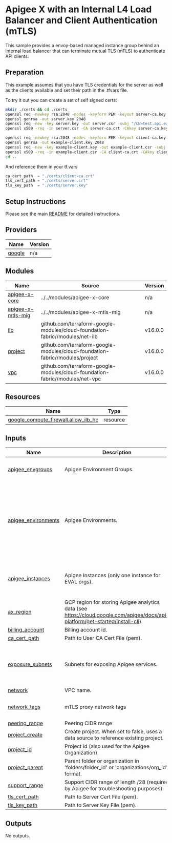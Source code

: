 # Apigee X with an Internal L4 Load Balancer and Client Authentication (mTLS)

This sample provides a envoy-based managed instance group behind an internal
load balancer that can terminate mutual TLS (mTLS) to authenticate API clients.

## Preparation

This example assumes that you have TLS credentials for the server as well as
the clients available and set their path in the .tfvars file.

To try it out you can create a set of self signed certs:

```sh
mkdir ./certs && cd ./certs
openssl req -newkey rsa:2048 -nodes -keyform PEM -keyout server-ca.key -x509 -days 3650 -outform PEM -out server-ca.crt -subj "/CN=Test Server CA"
openssl genrsa -out server.key 2048
openssl req -new -key server.key -out server.csr -subj "/CN=test.api.example.com"
openssl x509 -req -in server.csr -CA server-ca.crt -CAkey server-ca.key -set_serial 100 -days 365 -outform PEM -out server.crt

openssl req -newkey rsa:2048 -nodes -keyform PEM -keyout client-ca.key -x509 -days 3650 -outform PEM -out client-ca.crt -subj "/CN=Test Client CA"
openssl genrsa -out example-client.key 2048
openssl req -new -key example-client.key -out example-client.csr -subj "/CN=Test Client"
openssl x509 -req -in example-client.csr -CA client-ca.crt -CAkey client-ca.key -set_serial 101 -days 365 -outform PEM -out example-client.crt
cd ..
```

And reference them in your tf.vars

```tf
ca_cert_path  = "./certs/client-ca.crt"
tls_cert_path = "./certs/server.crt"
tls_key_path  = "./certs/server.key"
```

## Setup Instructions

Please see the main [README](https://github.com/apigee/terraform-modules#deploying-end-to-end-samples)
for detailed instructions.

<!-- BEGIN_TF_DOCS -->
## Providers

| Name | Version |
|------|---------|
| <a name="provider_google"></a> [google](#provider\_google) | n/a |

## Modules

| Name | Source | Version |
|------|--------|---------|
| <a name="module_apigee-x-core"></a> [apigee-x-core](#module\_apigee-x-core) | ../../modules/apigee-x-core | n/a |
| <a name="module_apigee-x-mtls-mig"></a> [apigee-x-mtls-mig](#module\_apigee-x-mtls-mig) | ../../modules/apigee-x-mtls-mig | n/a |
| <a name="module_ilb"></a> [ilb](#module\_ilb) | github.com/terraform-google-modules/cloud-foundation-fabric//modules/net-ilb | v16.0.0 |
| <a name="module_project"></a> [project](#module\_project) | github.com/terraform-google-modules/cloud-foundation-fabric//modules/project | v16.0.0 |
| <a name="module_vpc"></a> [vpc](#module\_vpc) | github.com/terraform-google-modules/cloud-foundation-fabric//modules/net-vpc | v16.0.0 |

## Resources

| Name | Type |
|------|------|
| [google_compute_firewall.allow_ilb_hc](https://registry.terraform.io/providers/hashicorp/google/latest/docs/resources/compute_firewall) | resource |

## Inputs

| Name | Description | Type | Default | Required |
|------|-------------|------|---------|:--------:|
| <a name="input_apigee_envgroups"></a> [apigee\_envgroups](#input\_apigee\_envgroups) | Apigee Environment Groups. | <pre>map(object({<br>    hostnames = list(string)<br>  }))</pre> | `null` | no |
| <a name="input_apigee_environments"></a> [apigee\_environments](#input\_apigee\_environments) | Apigee Environments. | <pre>map(object({<br>    display_name = optional(string)<br>    description  = optional(string)<br>    node_config = optional(object({<br>      min_node_count = optional(number)<br>      max_node_count = optional(number)<br>    }))<br>    iam       = optional(map(list(string)))<br>    envgroups = list(string)<br>  }))</pre> | `null` | no |
| <a name="input_apigee_instances"></a> [apigee\_instances](#input\_apigee\_instances) | Apigee Instances (only one instance for EVAL orgs). | <pre>map(object({<br>    region       = string<br>    ip_range     = string<br>    environments = list(string)<br>  }))</pre> | `null` | no |
| <a name="input_ax_region"></a> [ax\_region](#input\_ax\_region) | GCP region for storing Apigee analytics data (see https://cloud.google.com/apigee/docs/api-platform/get-started/install-cli). | `string` | n/a | yes |
| <a name="input_billing_account"></a> [billing\_account](#input\_billing\_account) | Billing account id. | `string` | `null` | no |
| <a name="input_ca_cert_path"></a> [ca\_cert\_path](#input\_ca\_cert\_path) | Path to User CA Cert File (pem). | `string` | n/a | yes |
| <a name="input_exposure_subnets"></a> [exposure\_subnets](#input\_exposure\_subnets) | Subnets for exposing Apigee services. | <pre>list(object({<br>    name               = string<br>    ip_cidr_range      = string<br>    region             = string<br>    secondary_ip_range = map(string)<br>  }))</pre> | `[]` | no |
| <a name="input_network"></a> [network](#input\_network) | VPC name. | `string` | n/a | yes |
| <a name="input_network_tags"></a> [network\_tags](#input\_network\_tags) | mTLS proxy network tags | `list(string)` | <pre>[<br>  "apigee-mtls-proxy"<br>]</pre> | no |
| <a name="input_peering_range"></a> [peering\_range](#input\_peering\_range) | Peering CIDR range | `string` | n/a | yes |
| <a name="input_project_create"></a> [project\_create](#input\_project\_create) | Create project. When set to false, uses a data source to reference existing project. | `bool` | `false` | no |
| <a name="input_project_id"></a> [project\_id](#input\_project\_id) | Project id (also used for the Apigee Organization). | `string` | n/a | yes |
| <a name="input_project_parent"></a> [project\_parent](#input\_project\_parent) | Parent folder or organization in 'folders/folder\_id' or 'organizations/org\_id' format. | `string` | `null` | no |
| <a name="input_support_range"></a> [support\_range](#input\_support\_range) | Support CIDR range of length /28 (required by Apigee for troubleshooting purposes). | `string` | n/a | yes |
| <a name="input_tls_cert_path"></a> [tls\_cert\_path](#input\_tls\_cert\_path) | Path to Server Cert File (pem). | `string` | n/a | yes |
| <a name="input_tls_key_path"></a> [tls\_key\_path](#input\_tls\_key\_path) | Path to Server Key File (pem). | `string` | n/a | yes |

## Outputs

No outputs.
<!-- END_TF_DOCS -->
